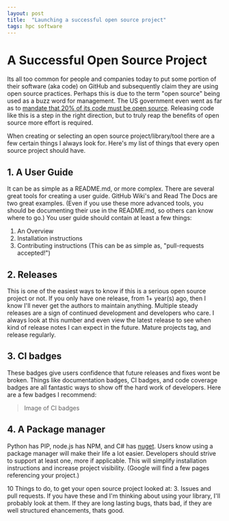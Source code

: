 ```yaml
---
layout: post
title:  "Launching a successful open source project"
tags: hpc software
---
```


# A Successful Open Source Project

Its all too common for people and companies today to put some portion of their software (aka code) on GitHub and subsequently claim they are using open source practices. Perhaps this is due to the term "open source" being used as a buzz word for management. The US government even went as far as to [mandate that 20% of its code must be open source](https://sourcecode.cio.gov/). Releasing code like this is a step in the right direction, but to truly reap the benefits of open source more effort is required.

When creating or selecting an open source project/library/tool there are a few certain things I always look for. Here's my list of things that every open source project should have.

## 1. A User Guide
It can be as simple as a README.md, or more complex. There are several great tools for creating a user guide. GitHub Wiki's and Read The Docs are two great examples. (Even if you use these more advanced tools, you should be documenting their use in the README.md, so others can know where to go.)  You user guide should contain at least a few things:
1. An Overview
2. Installation instructions
3. Contributing instructions (This can be as simple as, "pull-requests accepted!")

## 2. Releases
This is one of the easiest ways to know if this is a serious open source project or not. If you only have one release, from 1+ year(s) ago, then I know I'll never get the authors to maintain anything. Multiple steady releases are a sign of continued development and developers who care. I always look at this number and even view the latest release to see when kind of release notes I can expect in the future. Mature projects tag, and release regularly.

## 3. CI badges
These badges give users confidence that future releases and fixes wont be broken. Things like documentation badges, CI badges, and code coverage badges are all fantastic ways to show off the hard work of developers. Here are a few badges I recommend:

> Image of CI badges

## 4. A Package manager
Python has PIP, node.js has NPM, and C# has [nuget](https://www.nuget.org/). Users know using a package manager will make their life a lot easier. Developers should strive to support at least one, more if applicable. This will simplify installation instructions and increase project visibility. (Google will find a few pages referencing your project.)

10 Things to do, to get your open source project looked at:
3. Issues and pull requests. If you have these and I'm thinking about using your library, I'll probably look at them. If they are long lasting bugs, thats bad, if they are well structured ehancements, thats good.
